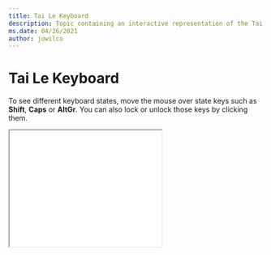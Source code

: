```yaml
--- 
title: Tai Le Keyboard 
description: Topic containing an interactive representation of the Tai Le Keyboard 
ms.date: 04/26/2021 
author: jowilco 
--- 
```

 
# Tai Le Keyboard 
 
To see different keyboard states, move the mouse over state keys such as **Shift**, **Caps** or **AltGr**. You can also lock or unlock those keys by clicking them. 
 
<iframe src="kbdtaile.html" height="230"></iframe> 
